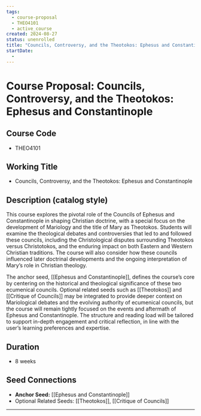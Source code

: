 ```yaml
---
tags:
  - course-proposal
  - THEO4101
  - active_course
created: 2024-08-27
status: unenrolled
title: "Councils, Controversy, and the Theotokos: Ephesus and Constantinople"
startDate:
  -
---
```


# Course Proposal: Councils, Controversy, and the Theotokos: Ephesus and Constantinople

## Course Code
- THEO4101

## Working Title
- Councils, Controversy, and the Theotokos: Ephesus and Constantinople

## Description (catalog style)
This course explores the pivotal role of the Councils of Ephesus and Constantinople in shaping Christian doctrine, with a special focus on the development of Mariology and the title of Mary as Theotokos. Students will examine the theological debates and controversies that led to and followed these councils, including the Christological disputes surrounding Theotokos versus Christotokos, and the enduring impact on both Eastern and Western Christian traditions. The course will also consider how these councils influenced later doctrinal developments and the ongoing interpretation of Mary’s role in Christian theology.

The anchor seed, [[Ephesus and Constantinople]], defines the course’s core by centering on the historical and theological significance of these two ecumenical councils. Optional related seeds such as [[Theotokos]] and [[Critique of Councils]] may be integrated to provide deeper context on Mariological debates and the evolving authority of ecumenical councils, but the course will remain tightly focused on the events and aftermath of Ephesus and Constantinople. The structure and reading load will be tailored to support in-depth engagement and critical reflection, in line with the user’s learning preferences and expertise.

## Duration
- 8 weeks

## Seed Connections
- **Anchor Seed:** [[Ephesus and Constantinople]]    
- Optional Related Seeds: [[Theotokos]], [[Critique of Councils]]

---
